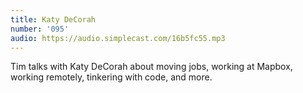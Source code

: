 ```yaml
---
title: Katy DeCorah
number: '095'
audio: https://audio.simplecast.com/16b5fc55.mp3
---
```

Tim talks with Katy DeCorah about moving jobs, working at Mapbox, working remotely, tinkering with code, and more.
